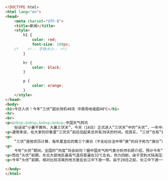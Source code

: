 
<BlogInfo id="27" title="1.体验css" author="白日梦想猿" pv=0 read_times=0 pre_cost_time="0分58秒" category="css学习" tag_list="['css学习']" create_time="2020.07.16 13:45:22" update_time="2020.08.26 15:39:27" />

```html
<!DOCTYPE html>
<html lang="en">
<head>
    <meta charset="UTF-8">
    <title>新闻</title>
    <style>
        h1 {
            color: red;
            font-size: 100px;
    /*    <!-- 字体大小-- >*/
        }

        hr {
            color: black;
        }

        p {
            color: orange;
        }
    </style>
</head>
<body>
<h1>今日入伏！今年“三伏”超长待机40天 华南局地或超40℃</h1>
<hr>
<br>
<p>&nbsp;&nbsp;&nbsp;&nbsp;中国天气网讯
    俗话说“小暑不算热，大暑三伏天”，今天（16日）正式进入“三伏天”中的“头伏”，一年中最热的一段日子就要来了。今年“头伏”期间全国气温将会是怎样的走势？“三伏”期间该如何养生？</p>
<p>通常来说，在大家的印象里“三伏天”前后加起来总共有30天的时间。但其实，“三伏”也有“豪华版”的40天。究竟是如何计算每年“三伏天”的持续时间呢？</p>
<p>
    “三伏”是按农历计算，每年夏至后的第三个庚日（干支纪日法中带“庚”的日子称为“庚日”）为“入伏”，立秋后的第二个庚日为“出伏”。“头伏”和“末伏”的长度是固定的，均为10天。“中伏”长度则由立秋节气与其后首个庚日之间的间隔决定。因此，中伏可能是10天，也可能是20天，对应的就有30天的“普通版”三伏和40天的“豪华版”三伏。</p>
<p>
    今年“头伏”期间，全国的“热度”将会如何？据中国天气网气象分析师石妍介绍，预计今年“头伏”期间，江南中南部，华南等地仍然多高温天气，局地最高气温甚至将超过40℃。大城市中，像是福州、广州未来一周都将持续高温天气。而且华南的热是“闷热”，无论是否最高气温超过35℃，体感都会像40℃左右的样子。</p>
<p>而在“头伏”前期，东北大部地区最高气温将普遍在32℃左右，热力四射。由于受到大陆高压控制，且东北夏季日出早、日落晚，光照时间长，因此“头伏”前期，东北西部可能将出现高温，较常年同期气温显著偏高。</p>
<p>今年“头伏”前期，相对比较凉爽的地方是在长江中下游一带。由于20日之前，长江中下游一带仍多降雨，在阴雨天气的“打压”下，上述地区整体气温较常年同期偏低。大城市中，像是合肥、上海、杭州等地未来几天最高气温还不足30℃。</p>

</body>
</html>
```
